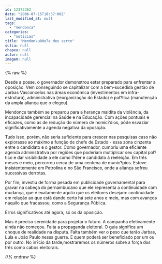 ```yaml
---
id: 12372362
date: "2006-07-15T10:37:00Z"
last_modified_at: null
tags:
  - "mendonca"
categories:
  - "noticias"
title: "Mendon\u00e7a deu certo"
sutia: null
chapeu: null
autor: null
imagem: null
---
```

{\% raw %}
<p><P>Desde a posse, o governador demonstrou estar preparado para enfrentar a oposição. Vem conseguindo se capitalizar com a bem-sucedida gestão de Jarbas Vasconcelos nas áreas econômica (investimentos em infra-estrutura), administrativa (reorganização do Estado) e pol?tica (manutenção da ampla aliança que o elegeu). </P></p>
<p><P>Mendonça também se preparou para a herança maldita da violência, da incapacidade gerencial na Saúde e na Educação. Com ações pontuais e eficazes, como as de redução do número de homic?dios, pôde esvaziar significativamente a agenda negativa da oposição.</P></p>
<p><P>Tudo isso, porém, não seria suficiente para crescer nas pesquisas caso não explorasse ao máximo a função de chefe de Estado - essa zona cinzenta entre o candidato e o gestor. Como governador, cumpriu uma eficiente agenda administrativa por regiões que poderiam multiplicar seu capital pol?tico e dar visibilidade a ele como l?der e candidato à reeleição. Em três meses e meio, percorreu cerca de uma centena de munic?pios. Esteve insistentemente em Petrolina e no São Francisco, onde a aliança sofreu sucessivas derrotas.</P></p>
<p><P>Por fim, investiu de forma pesada em publicidade governamental para gravar na cabeça do pernambucano que ele representa a continuidade com mudança, que é exatamente aquilo que os eleitores desejam: continuidade em relação ao que está dando certo há sete anos e meio, mas com avanços naquilo que fracassou, como a Segurança Pública.</P></p>
<p><P>Erros significativos até agora, só os da oposição.</P></p>
<p><P>Mas é preciso serenidade para projetar o futuro. A campanha efetivamente ainda não começou. Falta a propaganda eleitoral.&nbsp;O guia significa um choque de realidade na disputa. Falta também ver o peso que terão Jarbas, Lula e João Paulo nessa guerra. E quem poderá ser beneficiado por um ou por outro. No in?cio da tarde,mostraremos os números sobre a força dos três como cabos eleitorais.<BR></P> </p>
{\% endraw %}